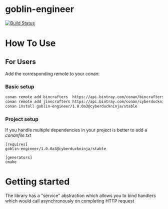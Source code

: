 # goblin-engineer

[![Build Status](https://travis-ci.org/cyberduckninja/goblin-engineer.svg?branch=master)](https://travis-ci.org/cyberduckninja/goblin-engineer)
# How To Use

## For Users

Add the corresponding remote to your conan:

### Basic setup
```bash
conan remote add bincrafters  https://api.bintray.com/conan/bincrafters/public-conan
conan remote add jinncrafters https://api.bintray.com/conan/cyberduckninja/conan
conan install goblin-engineer/1.0.0a3@cyberduckninja/stable
```
### Project setup

If you handle multiple dependencies in your project is better to add a *conanfile.txt*

    [requires]
    goblin-engineer/1.0.0a3@cyberduckninja/stable

    [generators]
    cmake

# Getting started
The library has a "service" abstraction which allows you to bind handlers which would call asynchronously on completing HTTP request